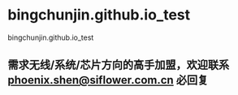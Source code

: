 # bingchunjin.github.io_test
bingchunjin.github.io_test

## 需求无线/系统/芯片方向的高手加盟，欢迎联系 phoenix.shen@siflower.com.cn 必回复
